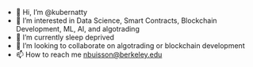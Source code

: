 - 👋 Hi, I’m @kubernatty
- 👀 I’m interested in Data Science, Smart Contracts, Blockchain Development, ML, AI, and algotrading
- 🌱 I’m currently sleep deprived
- 💞️ I’m looking to collaborate on algotrading or blockchain development
- 📫 How to reach me nbuisson@berkeley.edu 

<!---
kubernatty/kubernatty is a ✨ special ✨ repository because its `README.md` (this file) appears on your GitHub profile.
You can click the Preview link to take a look at your changes.
--->
